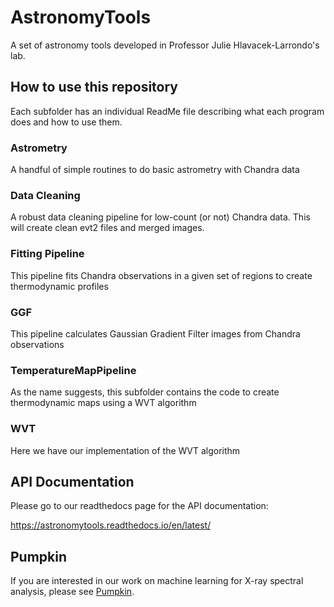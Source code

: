 # AstronomyTools

A set of astronomy tools developed in Professor Julie Hlavacek-Larrondo's lab.


## How to use this repository
Each subfolder has an individual ReadMe file describing what each program does and how to use them.

### Astrometry
A handful of simple routines to do basic astrometry with Chandra data

### Data Cleaning
A robust data cleaning pipeline for low-count (or not) Chandra data. This will create clean evt2 files and merged images.

### Fitting Pipeline
This pipeline fits Chandra observations in a given set of regions to create thermodynamic profiles

### GGF
This pipeline calculates Gaussian Gradient Filter images from Chandra observations

### TemperatureMapPipeline
As the name suggests, this subfolder contains the code to create thermodynamic maps using a WVT algorithm

### WVT
Here we have our implementation of the WVT algorithm


## API Documentation
Please go to our readthedocs page for the API documentation:

https://astronomytools.readthedocs.io/en/latest/


## Pumpkin
If you are interested in our work on machine learning for X-ray spectral analysis, please see [Pumpkin](https://github.com/XtraAstronomy/Pumpkin).